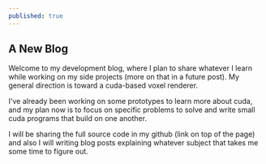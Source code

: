 ```yaml
---
published: true
---
```

## A New Blog

Welcome to my development blog, where I plan to share whatever I learn while working on my side projects (more on that in a future post). My general direction is toward a cuda-based voxel renderer.

I've already been working on some prototypes to learn more about cuda, and my plan now is to focus on specific problems to solve and write small cuda programs that build on one another. 

I will be sharing the full source code in my github (link on top of the page) and also I will writing blog posts explaining whatever subject that takes me some time to figure out.
